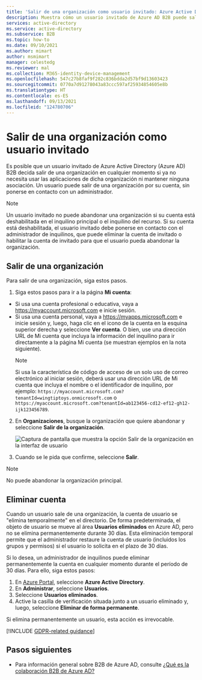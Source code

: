 ```yaml
---
title: 'Salir de una organización como usuario invitado: Azure Active Directory'
description: Muestra cómo un usuario invitado de Azure AD B2B puede salir de una organización a través del Panel de acceso.
services: active-directory
ms.service: active-directory
ms.subservice: B2B
ms.topic: how-to
ms.date: 09/10/2021
ms.author: mimart
author: msmimart
manager: celestedg
ms.reviewer: mal
ms.collection: M365-identity-device-management
ms.openlocfilehash: 547c27b8faf9f282c836bdda2d57bf9d13603423
ms.sourcegitcommit: 0770a7d91278043a83ccc597af25934854605e8b
ms.translationtype: HT
ms.contentlocale: es-ES
ms.lasthandoff: 09/13/2021
ms.locfileid: "124780706"
---
```

# <a name="leave-an-organization-as-a-guest-user"></a>Salir de una organización como usuario invitado

Es posible que un usuario invitado de Azure Active Directory (Azure AD) B2B decida salir de una organización en cualquier momento si ya no necesita usar las aplicaciones de dicha organización ni mantener ninguna asociación. Un usuario puede salir de una organización por su cuenta, sin ponerse en contacto con un administrador.

> [!NOTE]
> Un usuario invitado no puede abandonar una organización si su cuenta está deshabilitada en el inquilino principal o el inquilino del recurso. Si su cuenta está deshabilitada, el usuario invitado debe ponerse en contacto con el administrador de inquilinos, que puede eliminar la cuenta de invitado o habilitar la cuenta de invitado para que el usuario pueda abandonar la organización.

## <a name="leave-an-organization"></a>Salir de una organización

Para salir de una organización, siga estos pasos.

1. Siga estos pasos para ir a la página **Mi cuenta**:
- Si usa una cuenta profesional o educativa, vaya a https://myaccount.microsoft.com e inicie sesión.
- Si usa una cuenta personal, vaya a https://myapps.microsoft.com e inicie sesión y, luego, haga clic en el icono de la cuenta en la esquina superior derecha y seleccione **Ver cuenta**. O bien, use una dirección URL de Mi cuenta que incluya la información del inquilino para ir directamente a la página Mi cuenta (se muestran ejemplos en la nota siguiente).  
   > [!NOTE]
   > Si usa la característica de código de acceso de un solo uso de correo electrónico al iniciar sesión, deberá usar una dirección URL de Mi cuenta que incluya el nombre o el identificador de inquilino, por ejemplo: `https://myaccount.microsoft.com?tenantId=wingtiptoys.onmicrosoft.com` o `https://myaccount.microsoft.com?tenantId=ab123456-cd12-ef12-gh12-ijk123456789`.

2. En **Organizaciones**, busque la organización que quiere abandonar y seleccione **Salir de la organización**.

   ![Captura de pantalla que muestra la opción Salir de la organización en la interfaz de usuario](media/leave-the-organization/leave-org.png)
3. Cuando se le pida que confirme, seleccione **Salir**.

> [!NOTE]
   > No puede abandonar la organización principal.

## <a name="account-removal"></a>Eliminar cuenta

Cuando un usuario sale de una organización, la cuenta de usuario se "elimina temporalmente" en el directorio. De forma predeterminada, el objeto de usuario se mueve al área **Usuarios eliminados** en Azure AD, pero no se elimina permanentemente durante 30 días. Esta eliminación temporal permite que el administrador restaure la cuenta de usuario (incluidos los grupos y permisos) si el usuario lo solicita en el plazo de 30 días.

Si lo desea, un administrador de inquilinos puede eliminar permanentemente la cuenta en cualquier momento durante el período de 30 días. Para ello, siga estos pasos:

1. En [Azure Portal](https://portal.azure.com), seleccione **Azure Active Directory**.
2. En **Administrar**, seleccione **Usuarios**.
3. Seleccione **Usuarios eliminados**.
4. Active la casilla de verificación situada junto a un usuario eliminado y, luego, seleccione **Eliminar de forma permanente**.

Si elimina permanentemente un usuario, esta acción es irrevocable.

[!INCLUDE [GDPR-related guidance](../../../includes/gdpr-dsr-and-stp-note.md)]

## <a name="next-steps"></a>Pasos siguientes

- Para información general sobre B2B de Azure AD, consulte [¿Qué es la colaboración B2B de Azure AD?](what-is-b2b.md)



